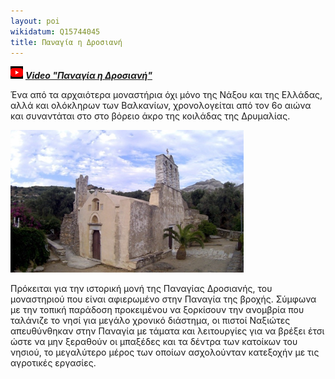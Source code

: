 ```yaml
---
layout: poi
wikidatum: Q15744045
title: Παναγία η Δροσιανή
---
```

![v4](../assets/img/v4.png) ***[Video "Παναγία η Δροσιανή"](https://youtu.be/MPFKyctIcZU)***

Ένα από τα αρχαιότερα μοναστήρια όχι μόνο της Νάξου και της Ελλάδας, αλλά και ολόκληρων των Βαλκανίων, χρονολογείται από τον 6ο αιώνα και συναντάται στο στο βόρειο άκρο της κοιλάδας της Δρυμαλίας.

![dros](../assets/img/dros.png)

Πρόκειται για την ιστορική μονή της Παναγίας Δροσιανής, του μοναστηριού που είναι αφιερωμένο στην Παναγία της βροχής. Σύμφωνα με την τοπική παράδοση προκειμένου να ξορκίσουν την ανομβρία που ταλάνιζε το νησί για μεγάλο χρονικό διάστημα, οι πιστοί Ναξιώτες απευθύνθηκαν στην Παναγία με τάματα και λειτουργίες για να βρέξει έτσι ώστε να μην ξεραθούν οι μπαξέδες και τα δέντρα των κατοίκων του νησιού, το μεγαλύτερο μέρος των οποίων ασχολούνταν κατεξοχήν με τις αγροτικές εργασίες.
